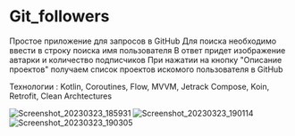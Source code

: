 # Git_followers
Простое приложение для запросов в GitHub
Для поиска необходимо ввести в строку поиска имя пользователя
В ответ придет изображение автарки и количество подписчиков
При нажатии на кнопку "Описание проектов" получаем список проектов искомого пользователя в GitHub

Технологии : Kotlin, Coroutines, Flow, MVVM, Jetrack Compose, Koin, Retrofit, Clean Archtectures

![Screenshot_20230323_185931](https://user-images.githubusercontent.com/90504533/227238226-962e5d4c-7778-45f3-80ea-2a496f1afb5c.png)
![Screenshot_20230323_190114](https://user-images.githubusercontent.com/90504533/227238337-bbd54217-d0d4-49cf-9a03-d086b8bdd98b.png)
![Screenshot_20230323_190305](https://user-images.githubusercontent.com/90504533/227238457-6a6ad4ea-4ad0-415e-aff7-e57bc3b3d46d.png)
